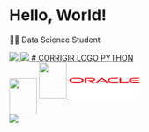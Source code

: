 # Hello, World! 

👨‍💻 Data Science Student


<div>
  <a href = 'https://github.com/felipesveiga'>
  <img src = "https://github-readme-stats.vercel.app/api?username=felipesveiga&show_icons=true&theme=react">
  <img src = 'https://github-readme-stats.vercel.app/api/top-langs/?username=felipesveiga&layout=compact&theme=react'
  
</div>
# CORRIGIR LOGO PYTHON
<div> 
  <img src = https://github.com/devicons/devicon/blob/master/icons/python/python-plain-wordmark.svg, height="65px", width="50px", align="center">
    <img src = "https://github.com/microsoft/PowerBI-Icons/blob/main/SVG/PowerBI.svg" height = "65px" width="50px">
  <img src = "https://github.com/devicons/devicon/blob/master/icons/oracle/oracle-original.svg" height="65px" width="130px align="center">
    </div>

    
<div>
  <a href = "https://www.linkedin.com/in/felipe-veiga-9a59501bb/"> <img src = "https://img.shields.io/badge/LinkedIn-0077B5?style=for-the-badge&logo=linkedin&logoColor=white"> </a>
  

  
